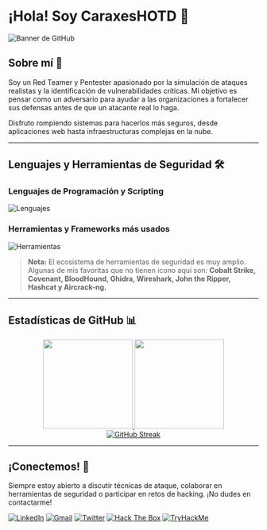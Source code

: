 # ¡Hola! Soy CaraxesHOTD 🐍

<!-- Opcional: Puedes crear un banner con un tema de ciberseguridad, matrix, código binario, etc. -->
![Banner de GitHub](https://github.com/TU_USUARIO/TU_USUARIO/blob/main/cybersec-banner.png)

## Sobre mí 🔎
Soy un Red Teamer y Pentester apasionado por la simulación de ataques realistas y la identificación de vulnerabilidades críticas. Mi objetivo es pensar como un adversario para ayudar a las organizaciones a fortalecer sus defensas antes de que un atacante real lo haga.

Disfruto rompiendo sistemas para hacerlos más seguros, desde aplicaciones web hasta infraestructuras complejas en la nube.

---

## Lenguajes y Herramientas de Seguridad 🛠️

### Lenguajes de Programación y Scripting
![Lenguajes](https://skillicons.dev/icons?i=py,bash,powershell,js,sql,c,php) <!-- Python, Bash y PowerShell son clave. C/C++ para exploit dev. JS/SQL/PHP para web. -->

### Herramientas y Frameworks más usados
![Herramientas](https://skillicons.dev/icons?i=metasploit,burp,nmap,linux,docker,git,vscode,postman,aws,azure) <!-- Metasploit, Burp, Nmap son clásicos. Docker para montar labs. -->

> **Nota:** El ecosistema de herramientas de seguridad es muy amplio. Algunas de mis favoritas que no tienen icono aquí son: **Cobalt Strike, Covenant, BloodHound, Ghidra, Wireshark, John the Ripper, Hashcat y Aircrack-ng.**

---

## Estadísticas de GitHub 📊

<div align="center">
  <a href="https://github.com/TU_USUARIO">
    <img height="180em" src="https://github-readme-stats.vercel.app/api?username=TU_USUARIO&show_icons=true&theme=radical&include_all_commits=true&count_private=true"/>
    <img height="180em" src="https://github-readme-stats.vercel.app/api/top-langs/?username=TU_USUARIO&layout=compact&langs_count=7&theme=radical"/>
  </a>
</div>

<div align="center">
  <a href="https://git.io/streak-stats">
    <img src="https://github-readme-streak-stats.herokuapp.com/?user=TU_USUARIO&theme=radical" alt="GitHub Streak"/>
  </a>
</div>

---

## ¡Conectemos! 🤝

Siempre estoy abierto a discutir técnicas de ataque, colaborar en herramientas de seguridad o participar en retos de hacking. ¡No dudes en contactarme!

[![LinkedIn](https://img.shields.io/badge/LinkedIn-%230077B5.svg?style=for-the-badge&logo=linkedin&logoColor=white)](https://www.linkedin.com/in/tu-perfil/)
[![Gmail](https://img.shields.io/badge/Gmail-D14836?style=for-the-badge&logo=gmail&logoColor=white)](mailto:tu.email@gmail.com)
[![Twitter](https://img.shields.io/badge/Twitter-%231DA1F2.svg?style=for-the-badge&logo=Twitter&logoColor=white)](https://twitter.com/tu_usuario)
[![Hack The Box](https://img.shields.io/badge/Hack%20The%20Box-%239FEF00?style=for-the-badge&logo=HackTheBox&logoColor=black)](https://app.hackthebox.com/profile/TU_PERFIL) <!-- Opcional: Añade tu perfil de HTB -->
[![TryHackMe](https://img.shields.io/badge/TryHackMe-%23212C36?style=for-the-badge&logo=TryHackMe&logoColor=white)](https://tryhackme.com/p/TU_PERFIL) <!-- Opcional: Añade tu perfil de THM -->
